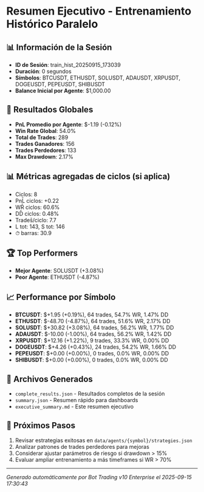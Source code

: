 # Resumen Ejecutivo - Entrenamiento Histórico Paralelo

## 📊 Información de la Sesión
- **ID de Sesión**: train_hist_20250915_173039
- **Duración**: 0 segundos
- **Símbolos**: BTCUSDT, ETHUSDT, SOLUSDT, ADAUSDT, XRPUSDT, DOGEUSDT, PEPEUSDT, SHIBUSDT
- **Balance Inicial por Agente**: $1,000.00

## 🎯 Resultados Globales
- **PnL Promedio por Agente**: $-1.19 (-0.12%)
- **Win Rate Global**: 54.0%
- **Total de Trades**: 289
- **Trades Ganadores**: 156
- **Trades Perdedores**: 133
- **Max Drawdown**: 2.17%

## 📊 Métricas agregadas de ciclos (si aplica)
- Ciclos: 8
- PnL̄ ciclos: +0.22
- WR̄ ciclos: 60.6%
- DD̄ ciclos: 0.48%
- Trades̄/ciclo: 7.7
- L tot: 143, S tot: 146
- ⏱̄ barras: 30.9


## 🏆 Top Performers
- **Mejor Agente**: SOLUSDT (+3.08%)
- **Peor Agente**: ETHUSDT (-4.87%)

## 📈 Performance por Símbolo
- **BTCUSDT**: $+1.95 (+0.19%), 64 trades, 54.7% WR, 1.47% DD
- **ETHUSDT**: $-48.70 (-4.87%), 64 trades, 51.6% WR, 2.17% DD
- **SOLUSDT**: $+30.82 (+3.08%), 64 trades, 56.2% WR, 1.77% DD
- **ADAUSDT**: $-10.00 (-1.00%), 64 trades, 56.2% WR, 1.42% DD
- **XRPUSDT**: $+12.16 (+1.22%), 9 trades, 33.3% WR, 0.00% DD
- **DOGEUSDT**: $+4.26 (+0.43%), 24 trades, 54.2% WR, 1.66% DD
- **PEPEUSDT**: $+0.00 (+0.00%), 0 trades, 0.0% WR, 0.00% DD
- **SHIBUSDT**: $+0.00 (+0.00%), 0 trades, 0.0% WR, 0.00% DD

## 📁 Archivos Generados
- `complete_results.json` - Resultados completos de la sesión
- `summary.json` - Resumen rápido para dashboards
- `executive_summary.md` - Este resumen ejecutivo

## 🎯 Próximos Pasos
1. Revisar estrategias exitosas en `data/agents/{symbol}/strategies.json`
2. Analizar patrones de trades perdedores para mejoras
3. Considerar ajustar parámetros de riesgo si drawdown > 15%
4. Evaluar ampliar entrenamiento a más timeframes si WR > 70%

---
*Generado automáticamente por Bot Trading v10 Enterprise el 2025-09-15 17:30:43*
